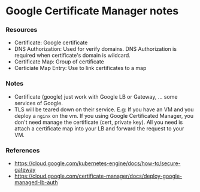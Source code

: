 # Google Certificate Manager notes

### Resources
* Certificate: Google certificate
* DNS Authorization: Used for verify domains. DNS Authorization is required when certificate's domain is wildcard.
* Certificate Map: Group of certificate
* Certiciate Map Entry: Use to link certificates to a map

### Notes
* Certificate (google) just work with Google LB or Gateway, ... some services of Google.
* TLS will be teared down on their service. E.g: If you have an VM and you deploy a `nginx` on the vm.
If you using Google Certificated Manager, you don't need manage the certificate (cert, private key).
All you need is attach a certificate map into your LB and forward the request to your VM.

### References
* https://cloud.google.com/kubernetes-engine/docs/how-to/secure-gateway
* https://cloud.google.com/certificate-manager/docs/deploy-google-managed-lb-auth
